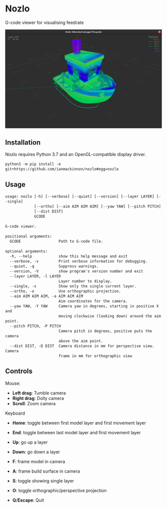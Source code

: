 # Nozlo

G-code viewer for visualising feedrate

![Nozlo 3DBenchy screenshot](nozlo-3dbenchy.png)


## Installation

Nozlo requires Python 3.7 and an OpenGL-compatible display driver.

```
python3 -m pip install -e git+https://github.com/ianmackinnon/nozlo#egg=nozlo
```


## Usage

```
usage: nozlo [-h] [--verbose] [--quiet] [--version] [--layer LAYER] [--single]
             [--ortho] [--aim AIM AIM AIM] [--yaw YAW] [--pitch PITCH]
             [--dist DIST]
             GCODE

G-code viewer.

positional arguments:
  GCODE                 Path to G-code file.

optional arguments:
  -h, --help            show this help message and exit
  --verbose, -v         Print verbose information for debugging.
  --quiet, -q           Suppress warnings.
  --version, -V         show program's version number and exit
  --layer LAYER, -l LAYER
                        Layer number to display.
  --single, -s          Show only the single current layer.
  --ortho, -o           Use orthographic projection.
  --aim AIM AIM AIM, -a AIM AIM AIM
                        Aim coordinates for the camera.
  --yaw YAW, -Y YAW     Camera yaw in degrees, starting in positive X and
                        moving clockwise (looking down) around the aim point.
  --pitch PITCH, -P PITCH
                        Camera pitch in degrees, positive puts the camera
                        above the aim point.
  --dist DIST, -D DIST  Camera distance in mm for perspective view. Camera
                        frame in mm for orthographic view
```


## Controls

Mouse:

-   **Left drag**: Tumble camera
-   **Right drag**: Dolly camera
-   **Scroll**: Zoom camera

Keyboard

-   **Home**: toggle between first model layer and first movement layer
-   **End**: toggle between last model layer and first movement layer
-   **Up**: go up a layer
-   **Down**: go down a layer
-   **F**: frame model in camera
-   **A**: frame build surface in camera
-   **S**: toggle showing single layer
-   **O**: toggle orthographic/perspective projection

-   **Q**/**Escape**: Quit

